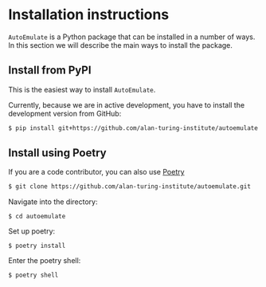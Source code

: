 # Installation instructions

`AutoEmulate` is a Python package that can be installed in a number of ways. In this section we will describe the main ways to install the package.

## Install from PyPI

This is the easiest way to install `AutoEmulate`.

Currently, because we are in active development, you have to install the development version from GitHub:

```bash
$ pip install git+https://github.com/alan-turing-institute/autoemulate.git
```

## Install using Poetry

If you are a code contributor, you can also use [Poetry](https://python-poetry.org/)

```bash
$ git clone https://github.com/alan-turing-institute/autoemulate.git
```

Navigate into the directory:

```
$ cd autoemulate
```

Set up poetry:

```
$ poetry install
```

Enter the poetry shell:

```
$ poetry shell
```
